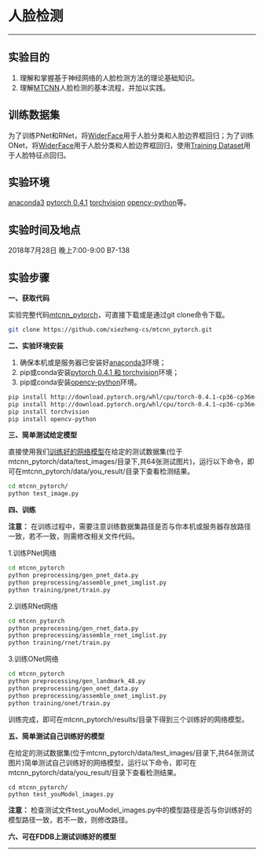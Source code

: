 
# 人脸检测


---
## 实验目的
1. 理解和掌握基于神经网络的人脸检测方法的理论基础知识。
2. 理解[MTCNN](https://kpzhang93.github.io/MTCNN_face_detection_alignment/paper/spl.pdf)人脸检测的基本流程，并加以实践。


## 训练数据集
为了训练PNet和RNet，将[WiderFace](http://mmlab.ie.cuhk.edu.hk/projects/WIDERFace/)用于人脸分类和人脸边界框回归；为了训练ONet，将[WiderFace](http://mmlab.ie.cuhk.edu.hk/projects/WIDERFace/)用于人脸分类和人脸边界框回归，使用[Training Dataset](http://mmlab.ie.cuhk.edu.hk/archive/CNN_FacePoint.htm)用于人脸特征点回归。


## 实验环境
[anaconda3](https://www.anaconda.com/download/)
[pytorch 0.4.1](https://pytorch.org/)
[torchvision](https://pytorch.org/)
[opencv-python](https://pypi.org/project/opencv-python/)等。


## 实验时间及地点
2018年7月28日 晚上7:00-9:00 B7-138


## 实验步骤
**一、获取代码**

实验完整代码[mtcnn_pytorch](https://github.com/xiezheng-cs/mtcnn_pytorch)，可直接下载或是通过git clone命令下载。
```bash
git clone https://github.com/xiezheng-cs/mtcnn_pytorch.git
```

**二、实验环境安装**
1. 确保本机或是服务器已安装好[anaconda3](https://www.anaconda.com/download/)环境；
2. pip或conda安装[pytorch 0.4.1 和 torchvision](https://pytorch.org/)环境；
3. pip或conda安装[opencv-python](https://pypi.org/project/opencv-python/)环境。

```bash
pip install http://download.pytorch.org/whl/cpu/torch-0.4.1-cp36-cp36m-win_amd64.whl     # Windows
pip install http://download.pytorch.org/whl/cpu/torch-0.4.1-cp36-cp36m-linux_x86_64.whl  # Linux
pip install torchvision
pip install opencv-python
```

**三、简单测试给定模型**

直接使用我们[训练好的网络模型](https://github.com/xiezheng-cs/mtcnn_pytorch/releases)在给定的测试数据集(位于mtcnn_pytorch/data/test_images/目录下,共64张测试图片)，运行以下命令，即可在mtcnn_pytorch/data/you_result/目录下查看检测结果。
```bash
cd mtcnn_pytorch/
python test_image.py
```

**四、训练**

**注意：** 在训练过程中，需要注意训练数据集路径是否与你本机或服务器存放路径一致，若不一致，则需修改相关文件代码。

1.训练PNet网络
```bash
cd mtcnn_pytorch
python preprocessing/gen_pnet_data.py
python preprocessing/assemble_pnet_imglist.py
python training/pnet/train.py
```


2.训练RNet网络

```bash
cd mtcnn_pytorch
python preprocessing/gen_rnet_data.py
python preprocessing/assemble_rnet_imglist.py
python training/rnet/train.py
```


3.训练ONet网络

```bash
cd mtcnn_pytorch
python preprocessing/gen_landmark_48.py
python preprocessing/gen_onet_data.py
python preprocessing/assemble_onet_imglist.py
python training/onet/train.py
```
训练完成，即可在mtcnn_pytorch/results/目录下得到三个训练好的网络模型。

**五、简单测试自己训练好的模型**

在给定的测试数据集(位于mtcnn_pytorch/data/test_images/目录下,共64张测试图片)简单测试自己训练好的网络模型，运行以下命令，即可在mtcnn_pytorch/data/you_result/目录下查看检测结果。
```
cd mtcnn_pytorch/
python test_youModel_images.py
```

**注意：** 检查测试文件test_youModel_images.py中的模型路径是否与你训练好的模型路径一致，若不一致，则修改路径。


**六、可在FDDB上测试训练好的模型**

-----
